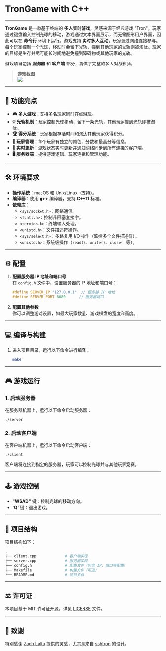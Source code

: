 # TronGame with C++

---

**TronGame** 是一款基于终端的 **多人实时游戏**，灵感来源于经典游戏 "Tron"。玩家通过键盘输入控制光球的移动，游戏通过文本界面展示，而无需图形用户界面，因此可以在 **命令行** 环境下运行。游戏支持 **实时多人互动**，玩家通过网络连接参与。每个玩家控制一个光球，移动时会留下光轨，撞到其他玩家的光轨则被淘汰。玩家的目标是生存并尽可能长时间地避免撞到障碍物或其他玩家的光轨。

游戏项目包括 **服务器** 和 **客户端** 部分，提供了完整的多人对战体验。

> **游戏截图**  
> ![](https://i.imgur.com/xsMPJzQ.jpeg)

---

## 🚀 功能亮点

- **🎮 多人游戏**：支持多名玩家同时在线游玩。
- **💡 光轨机制**：玩家控制光球移动，留下一条光轨，其他玩家撞到光轨即被淘汰。
- **🏆 得分系统**：玩家根据存活时间和淘汰其他玩家获得积分。
- **👥 玩家管理**：每个玩家有独立的颜色、分数和最高分等信息。
- **🔄 实时更新**：游戏状态实时更新并通过网络同步到所有连接的客户端。
- **🖥️ 服务器端**：提供游戏逻辑、玩家连接和管理功能。

---

## 🛠️ 环境要求

- **操作系统**：macOS 和 Unix/Linux（支持）。
- **编译器**：使用 **g++** 编译器，支持 **C++11** 标准。
- **依赖库**：
  - `<sys/socket.h>`：网络通信。
  - `<fcntl.h>`：控制非阻塞套接字。
  - `<termios.h>`：终端输入处理。
  - `<unistd.h>`：文件描述符操作。
  - `<sys/select.h>`：多路复用 I/O 操作（监控多个文件描述符）。
  - `<unistd.h>`：系统级操作（`read()`、`write()`、`close()` 等）。

---

## ⚙️ 配置

1. **配置服务器 IP 地址和端口号**  
   在 `config.h` 文件中，设置服务器的 IP 地址和端口号：

   ```cpp
   #define SERVER_IP "127.0.0.1"  // 服务器 IP 地址
   #define SERVER_PORT 8080      // 服务器端口
   ```

2. **配置其他参数**  
   你可以调整游戏设置，如最大玩家数量、游戏棋盘的宽度和高度。

---

## 💻 编译与构建

1. 进入项目目录，运行以下命令进行编译：

   ```bash
   make
   ```

---

## 🎮 游戏运行

### 1. 启动服务器

在服务器机器上，运行以下命令启动服务器：

```bash
./server
```

### 2. 启动客户端

在客户端机器上，运行以下命令启动客户端：

```bash
./client
```

客户端将连接到指定的服务器，玩家可以控制光球并与其他玩家竞赛。

---

## 🕹️ 游戏控制

- **"WSAD"** 键：控制光球的移动方向。
- **'Q'** 键：退出游戏。

---

## 📂 项目结构

项目结构如下：

```bash
.
├── client.cpp             # 客户端实现
├── server.cpp             # 服务器实现
├── config.h               # 配置文件（包含 IP、端口等配置）
├── Makefile               # 构建文件（可选）
└── README.md              # 项目文档
```

---

## ⚖️ 许可证

本项目基于 MIT 许可证开源，详见 [LICENSE](LICENSE) 文件。

---

## 🙏 致谢

特别感谢 [Zach Latta](https://github.com/zachlatta) 提供的灵感，尤其是来自 [sshtron](https://github.com/zachlatta/sshtron) 的设计。

